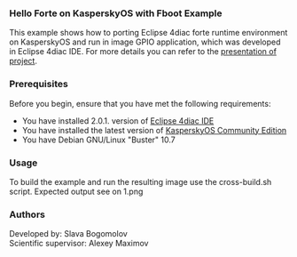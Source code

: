 ### Hello Forte on KasperskyOS with Fboot Example
This example shows how to porting Eclipse 4diac forte runtime environment on KasperskyOS and run in image GPIO application, which was developed in Eclipse 4diac IDE. For more details you can refer to the [presentation of project](https://docs.google.com/presentation/d/1xKnj1wx5djEacVkbClMXY-Ucyd0iqwwthQUvjdlitfc/edit?usp=sharing).

### Prerequisites
Before you begin, ensure that you have met the following requirements:
- You have installed 2.0.1. version of [Eclipse 4diac IDE](https://www.eclipse.org/4diac/en_dow.php) 
- You have installed the latest version of [KasperskyOS Community Edition](https://os.kaspersky.com/development/download/)
- You have Debian GNU/Linux "Buster" 10.7

### Usage
To build the example and run the resulting image use the cross-build.sh script.
Expected output see on 1.png

### Authors
Developed by: Slava Bogomolov  
Scientific supervisor: Alexey Maximov
